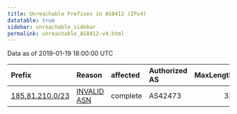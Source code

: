 ```yaml
---
title: Unreachable Prefixes in AS8412 (IPv4)
datatable: true
sidebar: unreachable_sidebar
permalink: unreachable_AS8412-v4.html
---
```


Data as of 2019-01-19 18:00:00 UTC


<div class="datatable-begin"></div>

| Prefix                                                   | Reason                                                                                                | affected   | Authorized AS   |   MaxLength | Anchor                                         |   unreachable /24s |
|:---------------------------------------------------------|:------------------------------------------------------------------------------------------------------|:-----------|:----------------|------------:|:-----------------------------------------------|-------------------:|
| [185.81.210.0/23](https://stat.ripe.net/185.81.210.0/23) | [INVALID ASN](https://rpki-validator.ripe.net/announcement-preview?asn=AS8412&prefix=185.81.210.0/23) | complete   | AS42473         |          32 | [RIPE](unreachable_RIPE_NCC_RPKI_Root-v4.html) |                  2 |

<div class="datatable-end"></div>